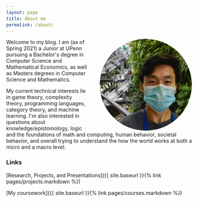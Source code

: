 ```yaml
---
layout: page
title: About me
permalink: /about/
---
```


<img src="/images/propic.jpg" width="250px" height="250px" style="float: right; margin-left: 32px; margin-top: 0px; border-radius:50%;" />
Welcome to my blog. I am (as of Spring 2021) a Junior at UPenn pursuing a Bachelor's degree in Computer Science and Mathematical Economics, as well as Masters degrees in Computer Science and Mathematics.

My current technical interests lie in game theory, complexity theory, programming languages, category theory, and machine learning. I'm also interested in questions about knowledge/epistomology, logic and the foundations of math and computing, human behavior, societal behavior, and overall trying to understand the how the world works at both a micro and a macro level.
### Links

[Research, Projects, and Presentations]({{ site.baseurl }}{% link pages/projects.markdown %})

[My coursework]({{ site.baseurl }}{% link pages/courses.markdown %})